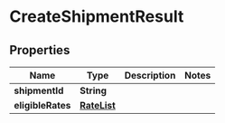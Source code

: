 # CreateShipmentResult

## Properties
Name | Type | Description | Notes
------------ | ------------- | ------------- | -------------
**shipmentId** | **String** |  | 
**eligibleRates** | [**RateList**](RateList.md) |  | 
